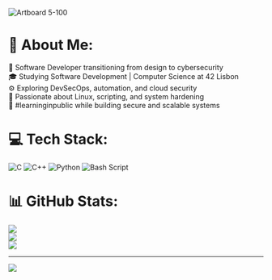 ![Artboard 5-100](https://github.com/user-attachments/assets/c28a8d80-1f33-47b1-97b3-44d11e1a683a)

# 💫 About Me:
🔐 Software Developer transitioning from design to cybersecurity<br/>
🎓 Studying Software Development | Computer Science at 42 Lisbon<br/>
⚙️ Exploring DevSecOps, automation, and cloud security<br/>
🐧 Passionate about Linux, scripting, and system hardening<br/>
📖 #learninginpublic while building secure and scalable systems<br/>

# 💻 Tech Stack:
![C](https://img.shields.io/badge/c-%2300599C.svg?style=for-the-badge&logo=c&logoColor=white) ![C++](https://img.shields.io/badge/c++-%2300599C.svg?style=for-the-badge&logo=c%2B%2B&logoColor=white) ![Python](https://img.shields.io/badge/python-3670A0?style=for-the-badge&logo=python&logoColor=ffdd54) ![Bash Script](https://img.shields.io/badge/bash_script-%23121011.svg?style=for-the-badge&logo=gnu-bash&logoColor=white)

# 📊 GitHub Stats:
![](https://github-readme-stats.vercel.app/api?username=LuirR91&theme=dark&hide_border=false&include_all_commits=false&count_private=false)<br/>
![](https://nirzak-streak-stats.vercel.app/?user=LuirR91&theme=dark&hide_border=false)<br/>
![](https://github-readme-stats.vercel.app/api/top-langs/?username=LuirR91&theme=dark&hide_border=false&include_all_commits=false&count_private=false&layout=compact)

---
[![](https://visitcount.itsvg.in/api?id=LuirR91&icon=0&color=0)](https://visitcount.itsvg.in)

<!-- Proudly created with GPRM ( https://gprm.itsvg.in ) -->
